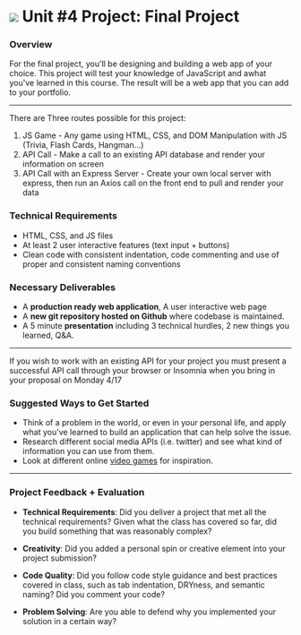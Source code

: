 # ![](https://ga-dash.s3.amazonaws.com/production/assets/logo-9f88ae6c9c3871690e33280fcf557f33.png) Unit #4 Project: Final Project

### Overview

For the final project, you'll be designing and building a web app of your choice. This project will test your knowledge of JavaScript and awhat you've learned in this course. The result will be a web app that you can add to your portfolio.

---

There are Three routes possible for this project:

1) JS Game - Any game using HTML, CSS, and DOM Manipulation with JS (Trivia, Flash Cards, Hangman...)
2) API Call - Make a call to an existing API database and render your information on screen
3) API Call with an Express Server - Create your own local server with express, then run an Axios call on the front end to pull and render your data

### Technical Requirements

- HTML, CSS, and JS files
- At least 2 user interactive features (text input + buttons)
- Clean code with consistent indentation, code commenting and use of proper and consistent naming conventions

### Necessary Deliverables

- A **production ready web application**, A user interactive web page
- A  **new git repository hosted on Github** where codebase is maintained.
- A 5 minute **presentation** including 3 technical hurdles, 2 new things you learned, Q&A.

---

If you wish to work with an existing API for your project you must present a successful API call through your browser or Insomnia when you bring in your proposal on Monday 4/17

### Suggested Ways to Get Started

- Think of a problem in the world, or even in your personal life, and apply what you've learned to build an application that can help solve the issue.
- Research different social media APIs (i.e. twitter) and see what kind of information you can use from them.
- Look at different online [video games](http://phaser.io/examples) for inspiration.

---

### Project Feedback + Evaluation

- **Technical Requirements**: Did you deliver a project that met all the technical requirements? Given what the class has covered so far, did you build something that was reasonably complex?

- **Creativity**: Did you added a personal spin or creative element into your project submission?

- **Code Quality**: Did you follow code style guidance and best practices covered in class, such as tab indentation, DRYness, and semantic naming? Did you comment your code?

- **Problem Solving**: Are you able to defend why you implemented your solution in a certain way?

